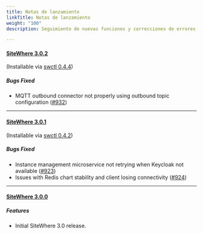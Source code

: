 ```yaml
---
title: Notas de lanzamiento
linkTitle: Notas de lanzamiento
weight: "100"
description: Seguimiento de nuevas funciones y correcciones de errores agregadas en las versiones de SiteWhere

---
```

#### [**SiteWhere 3.0.2**](https://github.com/sitewhere/sitewhere/releases/tag/v3.0.2)
(Installable via [swctl 0.4.4](https://github.com/sitewhere/swctl/releases/tag/v0.4.4))

##### _Bugs Fixed_
* MQTT outbound connector not properly using outbound topic configuration ([#932](https://github.com/sitewhere/sitewhere/issues/932))

---
#### [**SiteWhere 3.0.1**](https://github.com/sitewhere/sitewhere/releases/tag/v3.0.1)
(Installable via [swctl 0.4.2](https://github.com/sitewhere/swctl/releases/tag/v0.4.2))

##### _Bugs Fixed_
* Instance management microservice not retrying when Keycloak not available ([#923](https://github.com/sitewhere/sitewhere/issues/923))
* Issues with Redis chart stability and client losing connectivity ([#924](https://github.com/sitewhere/sitewhere/issues/924))

---

#### [**SiteWhere 3.0.0**](https://github.com/sitewhere/sitewhere/releases/tag/v3.0.0)

##### _Features_
* Initial SiteWhere 3.0 release.
